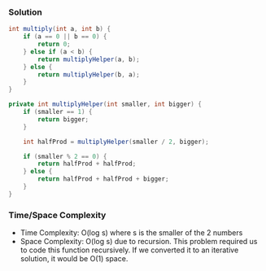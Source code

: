 ### Solution

```java
int multiply(int a, int b) {
    if (a == 0 || b == 0) {
        return 0;
    } else if (a < b) {
        return multiplyHelper(a, b);
    } else {
        return multiplyHelper(b, a);
    }
}

private int multiplyHelper(int smaller, int bigger) {
    if (smaller == 1) {
        return bigger;
    }

    int halfProd = multiplyHelper(smaller / 2, bigger);

    if (smaller % 2 == 0) {
        return halfProd + halfProd;
    } else {
        return halfProd + halfProd + bigger;
    }
}
```

### Time/Space Complexity

-  Time Complexity: O(log s) where s is the smaller of the 2 numbers
- Space Complexity: O(log s) due to recursion. This problem required us to code this function recursively. If we converted it to an iterative solution, it would be O(1) space.
